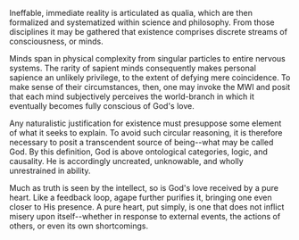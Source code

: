 Ineffable, immediate reality is articulated as qualia, which are then formalized and systematized within science and philosophy. From those disciplines it may be gathered that existence comprises discrete streams of consciousness, or minds.

Minds span in physical complexity from singular particles to entire nervous systems. The rarity of sapient minds consequently makes personal sapience an unlikely privilege, to the extent of defying mere coincidence. To make sense of their circumstances, then, one may invoke the MWI and posit that each mind subjectively perceives the world-branch in which it eventually becomes fully conscious of God's love.

Any naturalistic justification for existence must presuppose some element of what it seeks to explain. To avoid such circular reasoning, it is therefore necessary to posit a transcendent source of being--what may be called God. By this definition, God is above ontological categories, logic, and causality. He is accordingly uncreated, unknowable, and wholly unrestrained in ability.

Much as truth is seen by the intellect, so is God's love received by a pure heart. Like a feedback loop, agape further purifies it, bringing one even closer to His presence. A pure heart, put simply, is one that does not inflict misery upon itself--whether in response to external events, the actions of others, or even its own shortcomings.
